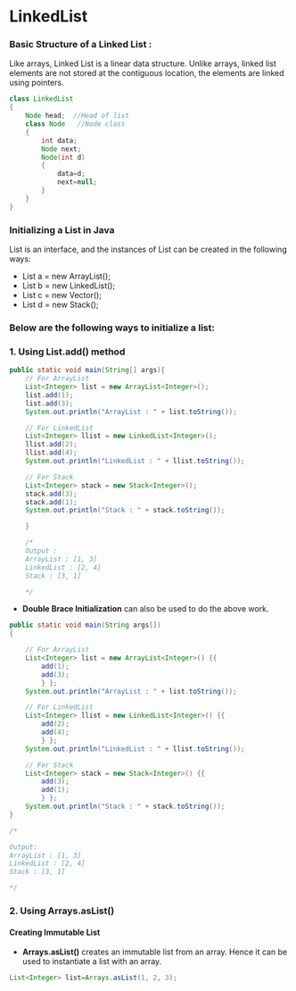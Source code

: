 # LinkedList

### Basic Structure of a Linked List :

Like arrays, Linked List is a linear data structure. Unlike arrays, linked list elements are not stored at the contiguous location, the elements are linked using pointers.

```java
class LinkedList
{
    Node head;  //Head of list
    class Node   //Node class
    {
        int data;
        Node next;
        Node(int d)
        {
            data=d;
            next=null;
        }
    }
}
```


### Initializing a List in Java

List is an interface, and the instances of List can be created in the following ways:

- List a = new ArrayList();
- List b = new LinkedList();
- List c = new Vector(); 
- List d = new Stack(); 

### Below are the following ways to initialize a list:

### 1. Using List.add() method


```java
public static void main(String[] args){
    // For ArrayList
    List<Integer> list = new ArrayList<Integer>();
    list.add(1);
    list.add(3);
    System.out.println("ArrayList : " + list.toString());

    // For LinkedList
    List<Integer> llist = new LinkedList<Integer>();
    llist.add(2);
    llist.add(4);
    System.out.println("LinkedList : " + llist.toString());

    // For Stack
    List<Integer> stack = new Stack<Integer>();
    stack.add(3);
    stack.add(1);
    System.out.println("Stack : " + stack.toString());

    }

    /*
    Output :
    ArrayList : [1, 3]
    LinkedList : [2, 4]
    Stack : [3, 1]

    */

```

- **Double Brace Initialization** can also be used to do the above work.


```java
public static void main(String args[])
{

    // For ArrayList
    List<Integer> list = new ArrayList<Integer>() {{
        add(1);
        add(3);
        } };
    System.out.println("ArrayList : " + list.toString());

    // For LinkedList
    List<Integer> llist = new LinkedList<Integer>() {{
        add(2);
        add(4);
        } };
    System.out.println("LinkedList : " + llist.toString());

    // For Stack
    List<Integer> stack = new Stack<Integer>() {{
        add(3);
        add(1);
        } };
    System.out.println("Stack : " + stack.toString());
}

/*

Output:
ArrayList : [1, 3]
LinkedList : [2, 4]
Stack : [3, 1]

*/

```

### 2. Using Arrays.asList()

#### Creating Immutable List
- **Arrays.asList()** creates an immutable list from an array. Hence it can be used to instantiate a list with an array.

```java
List<Integer> list=Arrays.asList(1, 2, 3);
```



